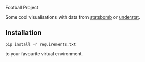 Football Project

Some cool visualisations with data from [statsbomb](https://github.com/statsbomb/open-data) or [understat](https://understat.com/).

## Installation

```
pip install -r requirements.txt
```

to your favourite virtual environment. 

